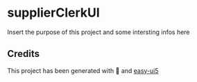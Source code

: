 # supplierClerkUI
Insert the purpose of this project and some intersting infos here


## Credits
This project has been generated with 💙 and [easy-ui5](https://github.com/SAP)
